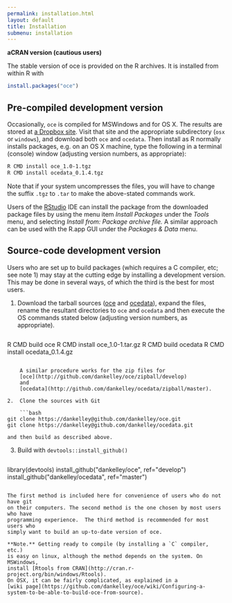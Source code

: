 ```yaml
---
permalink: installation.html
layout: default
title: Installation
submenu: installation
---
```


**aCRAN version (cautious users)**

The stable version of oce is provided on the R archives.  It is installed
from within R with

```r
install.packages("oce")
```

## Pre-compiled development version

Occasionally, `oce` is compiled for MSWindows and for OS X.
The results are stored at [a Dropbox
site](https://www.dropbox.com/sh/awlz31v1jj7w0ct/620Tf2ZkGz).  Visit that site
and the appropriate subdirectory (`osx` or `windows`),
and download both `oce` and `ocedata`. Then install as R
normally installs packages, e.g. on an OS X machine, type the following in a
terminal (console) window (adjusting version numbers, as appropriate):

```bash
R CMD install oce_1.0-1.tgz
R CMD install ocedata_0.1.4.tgz
```

Note that if your system uncompresses the files, you will have to change the
suffix `.tgz` to `.tar` to make the above-stated commands work.

Users of the [RStudio](http://www.rstudio.com) IDE can install the package from
the downloaded package files by using the menu item *Install Packages* under
the *Tools* menu, and selecting *Install from: Package archive file.* A similar
approach can be used with the R.app GUI under the *Packages & Data* menu.

## Source-code development version

Users who are set up to build packages (which requires a C compiler, etc; see
note 1) may stay at the cutting edge by installing a development version.  This
may be done in several ways, of which the third is the best for most users.

1.  Download the tarball sources
    ([oce](http://github.com/dankelley/oce/tarball/develop) and
[ocedata](http://github.com/dankelley/ocedata/tarball/master)), expand the
files, rename the resultant directories to `oce` and `ocedata` and then execute
the OS commands stated below (adjusting version numbers, as appropriate).

    ```bash
R CMD build oce
R CMD install oce_1.0-1.tar.gz
R CMD build ocedata
R CMD install ocedata_0.1.4.gz
```

    A similar procedure works for the zip files for
    [oce](http://github.com/dankelley/oce/zipball/develop)
    and
    [ocedata](http://github.com/dankelley/ocedata/zipball/master).

2.  Clone the sources with Git

    ```bash
git clone https://dankelley@github.com/dankelley/oce.git
git clone https://dankelley@github.com/dankelley/ocedata.git
```
    and then build as described above.

3.  Build with `devtools::install_github()`

    ```R
library(devtools)
install_github("dankelley/oce", ref="develop")
install_github("dankelley/ocedata", ref="master")
```

The first method is included here for convenience of users who do not have git
on their computers. The second method is the one chosen by most users who have
programming experience.  The third method is recommended for most users who
simply want to build an up-to-date version of oce.

**Note.** Getting ready to compile (by installing a `C` compiler, etc.)
is easy on linux, although the method depends on the system. On MSWindows,
install [Rtools from CRAN](http://cran.r-project.org/bin/windows/Rtools).
On OSX, it can be fairly complicated, as explained in a
[wiki page](https://github.com/dankelley/oce/wiki/Configuring-a-system-to-be-able-to-build-oce-from-source).

